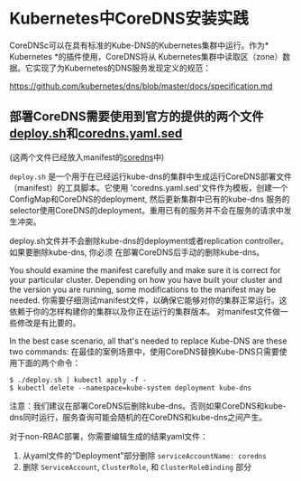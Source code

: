 # Kubernetes中CoreDNS安装实践

CoreDNSc可以在具有标准的Kube-DNS的Kubernetes集群中运行。作为* Kubernetes *的插件使用，CoreDNS将从
Kubernetes集群中读取区（zone）数据。它实现了为Kubernetes的DNS服务发现定义的规范：

   https://github.com/kubernetes/dns/blob/master/docs/specification.md


## 部署CoreDNS需要使用到官方的提供的两个文件 [deploy.sh](https://github.com/coredns/deployment/blob/master/kubernetes/deploy.sh)和[coredns.yaml.sed](https://github.com/coredns/deployment/blob/master/kubernetes/coredns.yaml.sed)

(这两个文件已经放入manifest的[coredns](/manifests/coredns)中)

`deploy.sh` 是一个用于在已经运行kube-dns的集群中生成运行CoreDNS部署文件（manifest）的工具脚本。它使用
'coredns.yaml.sed'文件作为模板，创建一个ConfigMap和CoreDNS的deployment, 然后更新集群中已有的kube-dns
服务的selector使用CoreDNS的deployment。重用已有的服务并不会在服务的请求中发生冲突。

deploy.sh文件并不会删除kube-dns的deployment或者replication controller。如果要删除kube-dns, 你必须
在部署CoreDNS后手动的删除kube-dns。

You should examine the manifest carefully and make sure it is correct for your particular
cluster. Depending on how you have built your cluster and the version you are running,
some modifications to the manifest may be needed.
你需要仔细测试manifest文件，以确保它能够对你的集群正常运行。这依赖于你的怎样构建你的集群以及你正在运行的集群版本。
对manifest文件做一些修改是有比要的。

In the best case scenario, all that's needed to replace Kube-DNS are these two commands:
在最佳的案例场景中，使用CoreDNS替换Kube-DNS只需要使用下面的两个命令：

~~~
$ ./deploy.sh | kubectl apply -f -
$ kubectl delete --namespace=kube-system deployment kube-dns
~~~


注意：我们建议在部署CoreDNS后删除kube-dns。否则如果CoreDNS和kube-dns同时运行，服务查询可能会随机的在CoreDNS和kube-dns之间产生。

对于non-RBAC部署，你需要编辑生成的结果yaml文件：
1. 从yaml文件的“Deployment”部分删除 `serviceAccountName: coredns`
2. 删除 `ServiceAccount`, `ClusterRole`, 和 `ClusterRoleBinding` 部分
